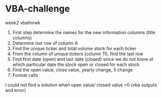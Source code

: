 # VBA-challenge
week2 vbahmwk
1. First step determine the names for the new information columns (title columns)
2. Determine last row of column A
3. Find the unique ticker and total volume stock for each ticker
4. From the column of unique tickers (column 11), find the last row
5. Find first date (open) and last date (closed) since we do not know at which particular date the stock open or closed for each stock
6. Find the open value, close value, yearly change, 5 change
7. Format cells


I could not find a solution when open value/ closed value =0 (vba outputs and error)

